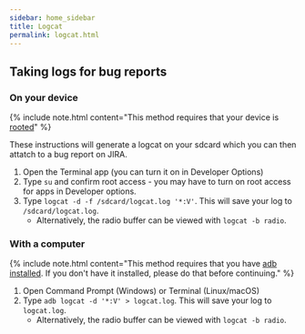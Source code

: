 ```yaml
---
sidebar: home_sidebar
title: Logcat
permalink: logcat.html
---
```


## Taking logs for bug reports

### On your device

{% include note.html content="This method requires that your device is [rooted](https://download.lineageos.org/extras)" %}

These instructions will generate a logcat on your sdcard which you can then attatch to a bug report on JIRA.

1. Open the Terminal app (you can turn it on in Developer Options)
2. Type `su` and confirm root access - you may have to turn on root access for apps in Developer options.
3. Type `logcat -d -f /sdcard/logcat.log '*:V'`. This will save your log to `/sdcard/logcat.log`.
    * Alternatively, the radio buffer can be viewed with `logcat -b radio`.

### With a computer

{% include note.html content="This method requires that you have [adb installed](adb_fastboot_guide.html#installing-adb-and-fastboot).
If you don't have it installed, please do that before continuing." %}

1. Open Command Prompt (Windows) or Terminal (Linux/macOS)
2. Type `adb logcat -d '*:V' > logcat.log`. This will save your log to `logcat.log`.
    * Alternatively, the radio buffer can be viewed with `logcat -b radio`.

